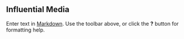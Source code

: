 ## Influential Media

Enter text in [Markdown](http://daringfireball.net/projects/markdown/). Use the toolbar above, or click the **?** button for formatting help.
